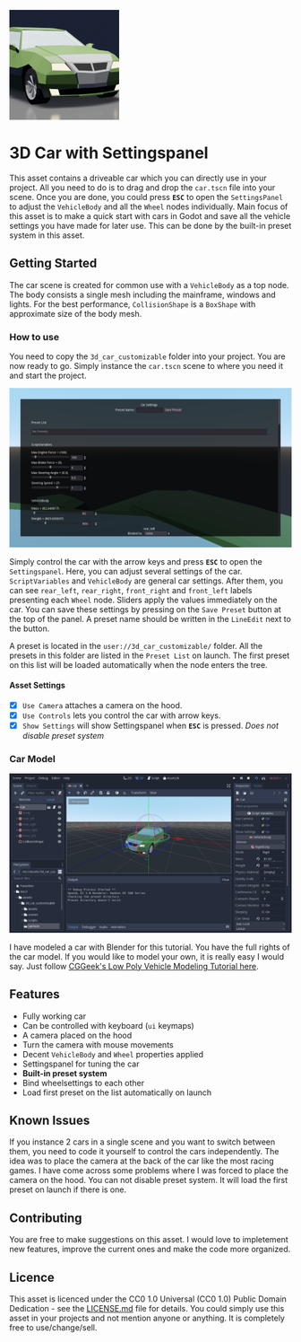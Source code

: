 ![Asset Thumbnail](screenshots/icon196x196.png?raw=true)
# 3D Car with Settingspanel

This asset contains a driveable car which you can directly use in your project. All you need to do is to drag and drop the `car.tscn` file into your scene. Once you are done, you could press **`ESC`** to open the `SettingsPanel` to adjust the `VehicleBody` and all the `Wheel` nodes individually. Main focus of this asset is to make a quick start with cars in Godot and save all the vehicle settings you have made for later use. This can be done by the built-in preset system in this asset.

## Getting Started

The car scene is created for common use with a `VehicleBody` as a top node. The body consists a single mesh including the mainframe, windows and lights. For the best performance, `CollisionShape` is a `BoxShape` with approximate size of the body mesh.

### How to use
You need to copy the `3d_car_customizable` folder into your project. You are now ready to go. Simply instance the `car.tscn` scene to where you need it and start the project.

![Screenshot](screenshots/screenshot2.png?raw=true)

Simply control the car with the arrow keys and press **`ESC`** to open the `Settingspanel`. Here, you can adjust several settings of the car. `ScriptVariables` and `VehicleBody` are general car settings. After them, you can see `rear_left`, `rear_right`, `front_right` and `front_left` labels presenting each `Wheel` node. Sliders apply the values immediately on the car. You can save these settings by pressing on the `Save Preset` button at the top of the panel. A preset name should be written in the `LineEdit` next to the button.

A preset is located in the `user://3d_car_customizable/` folder. All the presets in this folder are listed in the `Preset List` on launch. The first preset on this list will be loaded automatically when the node enters the tree.

#### Asset Settings

- [x] `Use Camera` attaches a camera on the hood.
- [x] `Use Controls` lets you control the car with arrow keys.
- [x] `Show Settings` will show Settingspanel when **`ESC`** is pressed. *Does not disable preset system*

### Car Model
![Car Model](screenshots/screenshot1.png?raw=true)

I have modeled a car with Blender for this tutorial. You have the full rights of the car model. If you would like to model your own, it is really easy I would say. Just follow [CGGeek's Low Poly Vehicle Modeling Tutorial here](https://www.youtube.com/watch?v=Zkg7Ol2jEjs).

## Features
* Fully working car
* Can be controlled with keyboard (`ui` keymaps)
* A camera placed on the hood
* Turn the camera with mouse movements
* Decent `VehicleBody` and `Wheel` properties applied
* Settingspanel for tuning the car
* **Built-in preset system**
* Bind wheelsettings to each other
* Load first preset on the list automatically on launch

## Known Issues
If you instance 2 cars in a single scene and you want to switch between them, you need to code it yourself to control the cars independently.
The idea was to place the camera at the back of the car like the most racing games. I have come across some problems where I was forced to place the camera on the hood.
You can not disable preset system. It will load the first preset on launch if there is one.

## Contributing
You are free to make suggestions on this asset. I would love to impletement new features, improve the current ones and make the code more organized.

## Licence
This asset is licenced under the CC0 1.0 Universal (CC0 1.0) Public Domain Dedication - see the [LICENSE.md](LICENSE.md) file for details. You could simply use this asset in your projects and not mention anyone or anything. It is completely free to use/change/sell.
